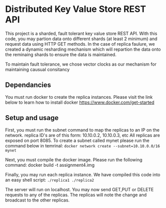 # Distributed Key Value Store REST API 

This project is a sharded, fault tolerant key value store REST API. With this code, you may partion data onto different shards (at least 2 minimum) and request data using HTTP GET methods. In the case of replica faulure, we created a dynamic resharding mechanism which will repartion the data onto the reminaing shards to ensure the data is maintained. 

To maintain fault tolerance, we chose vector clocks as our mechanism for maintaining causual consitancy
## Dependancies
You must run docker to create the replica instances. Please visit the link below to learn how to install docker
https://www.docker.com/get-started

## Setup and usage
First, you must run the subnet command to map the replicas to an IP on the network. replica ID's are of this form: 10.10.0.2, 10.10.0.3, etc
All replicas are exposed on port 8085. To create a subnet called mynet please run the command below in temrinal:
`docker network create --subnet=10.10.0.0/16 mynet`

Next, you must compile the docker image. Please run the following command:
docker build -t assignment4.img

Finally, you may run each replica instance. We have compiled this code into an easy shell script:
`./replica1
./replica2 `

The server will run on localhost. You may now send GET,PUT or DELETE requests to any of the replicas. The replicas will note the change and broadcast to the other replicas. 

